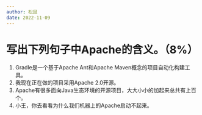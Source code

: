 ```yaml
---
author: 松鼠
date: 2022-11-09
---
```


# 写出下列句子中Apache的含义。（8%）

1. Gradle是一个基于Apache Ant和Apache Maven概念的项目自动化构建工具。
2. 我现在正在做的项目采用Apache 2.0开源。
3. Apache有很多面向Java生态环境的开源项目，大大小小的加起来总共有上百个。
4. 小王，你去看看为什么我们机器上的Apache启动不起来。
